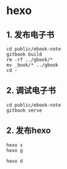 # hexo
## 1. 发布电子书

```shell 
cd public/ebook-note
gitbook build
rm -rf ../gbook/*
mv _book/* ../gbook
cd -
```

## 2. 调试电子书

```shell 
cd public/ebook-note
gitbook serve
```

## 2. 发布hexo

```shell
hexo s
hexo g

hexo d 
```
